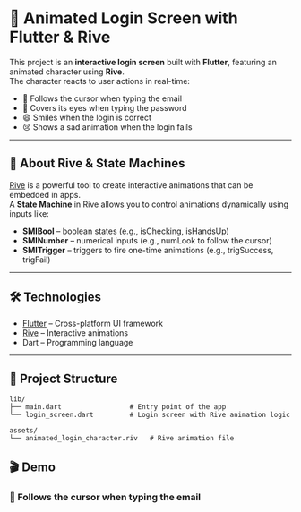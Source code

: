 # 🐻 Animated Login Screen with Flutter & Rive

This project is an **interactive login screen** built with **Flutter**, featuring an animated character using **Rive**.  
The character reacts to user actions in real-time:  

- 👀 Follows the cursor when typing the email  
- 🙈 Covers its eyes when typing the password  
- 😄 Smiles when the login is correct  
- 😢 Shows a sad animation when the login fails  

---

## 🔹 About Rive & State Machines

[Rive](https://rive.app/) is a powerful tool to create interactive animations that can be embedded in apps.  
A **State Machine** in Rive allows you to control animations dynamically using inputs like:  

- **SMIBool** – boolean states (e.g., isChecking, isHandsUp)  
- **SMINumber** – numerical inputs (e.g., numLook to follow the cursor)  
- **SMITrigger** – triggers to fire one-time animations (e.g., trigSuccess, trigFail)  

---

## 🛠️ Technologies

- [Flutter](https://flutter.dev/) – Cross-platform UI framework  
- [Rive](https://rive.app/) – Interactive animations  
- Dart – Programming language  

---

## 📂 Project Structure

```text
lib/
├── main.dart                 # Entry point of the app
└── login_screen.dart         # Login screen with Rive animation logic

assets/
└── animated_login_character.riv   # Rive animation file
```


## 🎬 Demo

### 👀 Follows the cursor when typing the email




  
